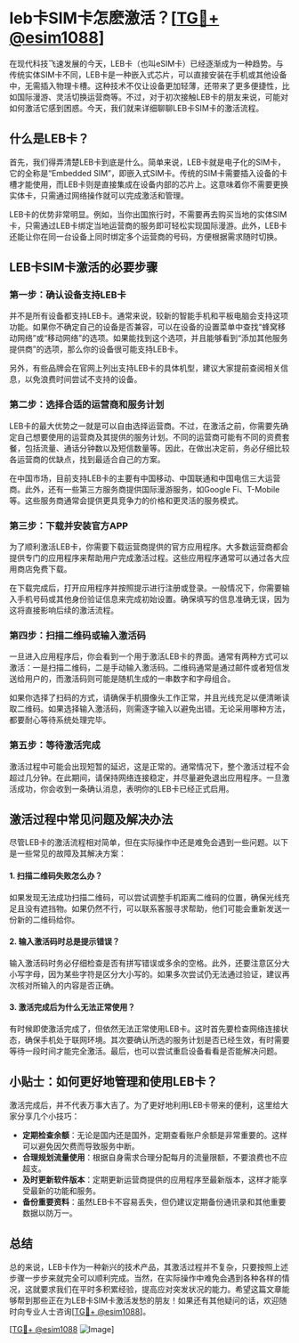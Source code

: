 # leb卡SIM卡怎麽激活？[[TG💪+ @esim1088](https://t.me/s/esim1088)]

在现代科技飞速发展的今天，LEB卡（也叫eSIM卡）已经逐渐成为一种趋势。与传统实体SIM卡不同，LEB卡是一种嵌入式芯片，可以直接安装在手机或其他设备中，无需插入物理卡槽。这种技术不仅让设备更加轻薄，还带来了更多便捷性，比如国际漫游、灵活切换运营商等。不过，对于初次接触LEB卡的朋友来说，可能对如何激活它感到困惑。今天，我们就来详细聊聊LEB卡SIM卡的激活流程。

## 什么是LEB卡？

首先，我们得弄清楚LEB卡到底是什么。简单来说，LEB卡就是电子化的SIM卡，它的全称是“Embedded SIM”，即嵌入式SIM卡。传统的SIM卡需要插入设备的卡槽才能使用，而LEB卡则是直接集成在设备内部的芯片上。这意味着你不需要更换实体卡，只需通过网络操作就可以完成激活和管理。

LEB卡的优势非常明显。例如，当你出国旅行时，不需要再去购买当地的实体SIM卡，只需通过LEB卡绑定当地运营商的服务即可轻松实现国际漫游。此外，LEB卡还能让你在同一台设备上同时绑定多个运营商的号码，方便根据需求随时切换。

## LEB卡SIM卡激活的必要步骤

### 第一步：确认设备支持LEB卡

并不是所有设备都支持LEB卡。通常来说，较新的智能手机和平板电脑会支持这项功能。如果你不确定自己的设备是否兼容，可以在设备的设置菜单中查找“蜂窝移动网络”或“移动网络”的选项。如果能找到这个选项，并且能够看到“添加其他服务提供商”的选项，那么你的设备很可能支持LEB卡。

另外，有些品牌会在官网上列出支持LEB卡的具体机型，建议大家提前查阅相关信息，以免浪费时间尝试不支持的设备。

### 第二步：选择合适的运营商和服务计划

LEB卡的最大优势之一就是可以自由选择运营商。不过，在激活之前，你需要先确定自己想要使用的运营商及其提供的服务计划。不同的运营商可能有不同的资费套餐，包括流量、通话分钟数以及短信数量等。因此，在做出决定前，务必仔细比较各运营商的优缺点，找到最适合自己的方案。

在中国市场，目前支持LEB卡的主要有中国移动、中国联通和中国电信三大运营商。此外，还有一些第三方服务商提供国际漫游服务，如Google Fi、T-Mobile等。这些服务商通常会提供更具竞争力的价格和更灵活的服务模式。

### 第三步：下载并安装官方APP

为了顺利激活LEB卡，你需要下载运营商提供的官方应用程序。大多数运营商都会提供专门的应用程序来帮助用户完成激活过程。这些应用程序通常可以通过各大应用商店免费下载。

在下载完成后，打开应用程序并按照提示进行注册或登录。一般情况下，你需要输入手机号码或其他身份验证信息来完成初始设置。确保填写的信息准确无误，因为这将直接影响后续的激活流程。

### 第四步：扫描二维码或输入激活码

一旦进入应用程序后，你会看到一个用于激活LEB卡的界面。通常有两种方式可以激活：一是扫描二维码，二是手动输入激活码。二维码通常是通过邮件或者短信发送给用户的，而激活码则可能是随机生成的一串数字和字母组合。

如果你选择了扫码的方式，请确保手机摄像头工作正常，并且光线充足以便清晰读取二维码。如果选择输入激活码，则需逐字输入以避免出错。无论采用哪种方法，都要耐心等待系统处理完毕。

### 第五步：等待激活完成

激活过程中可能会出现短暂的延迟，这是正常的。通常情况下，整个激活过程不会超过几分钟。在此期间，请保持网络连接稳定，并尽量避免退出应用程序。一旦激活成功，你会收到一条确认消息，表明你的LEB卡已经正式启用。

## 激活过程中常见问题及解决办法

尽管LEB卡的激活流程相对简单，但在实际操作中还是难免会遇到一些问题。以下是一些常见的故障及其解决方案：

#### 1. 扫描二维码失败怎么办？

如果发现无法成功扫描二维码，可以尝试调整手机距离二维码的位置，确保光线充足且没有遮挡物。如果仍然不行，可以联系客服寻求帮助，他们可能会重新发送一份新的二维码给你。

#### 2. 输入激活码时总是提示错误？

输入激活码时务必仔细检查是否有拼写错误或多余的空格。此外，还要注意区分大小写字母，因为某些字符是区分大小写的。如果多次尝试仍无法通过验证，建议再次核对所输入的内容是否正确。

#### 3. 激活完成后为什么无法正常使用？

有时候即使激活完成了，但依然无法正常使用LEB卡。这时首先要检查网络连接状态，确保手机处于联网环境。其次要确认所选的服务计划是否已经生效，有时需要等待一段时间才能完全激活。最后，也可以尝试重启设备看看是否能解决问题。

## 小贴士：如何更好地管理和使用LEB卡？

激活完成后，并不代表万事大吉了。为了更好地利用LEB卡带来的便利，这里给大家分享几个小技巧：

- **定期检查余额**：无论是国内还是国外，定期查看账户余额是非常重要的。这样可以避免因欠费而导致服务中断。
- **合理规划流量使用**：根据自身需求合理分配每月的流量限额，不要浪费也不应超支。
- **及时更新软件版本**：定期更新运营商提供的应用程序至最新版本，这样才能享受最新的功能和服务。
- **备份重要资料**：虽然LEB卡不容易丢失，但仍建议定期备份通讯录和其他重要数据以防万一。

## 总结

总的来说，LEB卡作为一种新兴的技术产品，其激活过程并不复杂，只要按照上述步骤一步步来就完全可以顺利完成。当然，在实际操作中难免会遇到各种各样的情况，这就要求我们在平时多积累经验，提高应对突发状况的能力。希望这篇文章能够帮到那些正在为LEB卡SIM卡激活发愁的朋友！如果还有其他疑问的话，欢迎随时向专业人士咨询[[TG💪+ @esim1088](https://t.me/s/esim1088)]。

[[TG💪+ @esim1088](https://t.me/s/esim1088) ![Image](https://i.postimg.cc/4NQfJmqS/Snipaste-2025-05-13-00-14-12.png)]